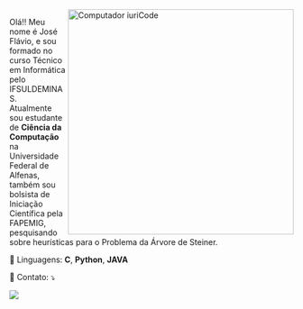 
<img src="https://raw.githubusercontent.com/MicaelliMedeiros/micaellimedeiros/master/image/computer-illustration.png" min-width="400px" max-width="400px" width="400px" align="right" alt="Computador iuriCode">

<p align="left"> 
  Olá!! Meu nome é José Flávio, e sou formado no curso Técnico em Informática pelo IFSULDEMINAS.<br>
  Atualmente sou estudante de <strong>Ciência da Computação</strong> na Universidade Federal de Alfenas, também sou bolsista de Iniciação Científica pela FAPEMIG,  pesquisando sobre heurísticas para o Problema da Árvore de Steiner.
</p>

<p align="left">
  🦄 Linguagens: <strong>C</strong>, <strong>Python</strong>, <strong>JAVA</strong>
							  
</p>

<p align="left">
  💌 Contato: ⤵️
</p>

<p align="left">
  <a href="#" alt="Gmail">
  <img src="https://img.shields.io/badge/-Gmail-FF0000?style=flat-square&labelColor=FF0000&logo=gmail&logoColor=white&link=jose.flavio@sou.unifal-mg.edu.br" /></a>
